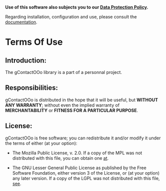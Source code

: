 **Use of this software also subjects you to our [Data Protection Policy](https://prrvchr.github.io/gContactOOo/gContactOOo/registration/PrivacyPolicy_en).**

Regarding installation, configuration and use, please consult the [documentation](https://prrvchr.github.io/gContactOOo/).

# Terms Of Use

## Introduction:

The gContactOOo library is a part of a personnal project.

## Responsibilities:

gContactOOo is distributed in the hope that it will be useful, but **WITHOUT ANY WARRANTY**; without even the implied warranty of **MERCHANTABILITY** or **FITNESS FOR A PARTICULAR PURPOSE**.

## License:

gContactOOo is free software; you can redistribute it and/or modify it under the terms of either (at your option):

- The Mozilla Public License, v. 2.0. If a copy of the MPL was not distributed with this file, you can obtain one [at](http://mozilla.org/MPL/2.0/).

- The GNU Lesser General Public License as published by the Free Software Foundation, either version 3 of the License, or (at your option) any later version. If a copy of the LGPL was not distributed with this file, [see](http://www.gnu.org/licenses/).
